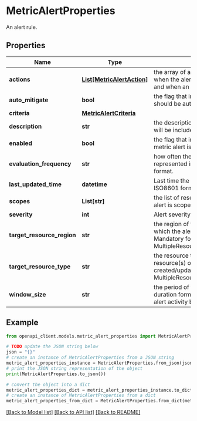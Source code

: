 # MetricAlertProperties

An alert rule.

## Properties

Name | Type | Description | Notes
------------ | ------------- | ------------- | -------------
**actions** | [**List[MetricAlertAction]**](MetricAlertAction.md) | the array of actions that are performed when the alert rule becomes active, and when an alert condition is resolved. | [optional] 
**auto_mitigate** | **bool** | the flag that indicates whether the alert should be auto resolved or not. | [optional] 
**criteria** | [**MetricAlertCriteria**](MetricAlertCriteria.md) |  | 
**description** | **str** | the description of the metric alert that will be included in the alert email. | 
**enabled** | **bool** | the flag that indicates whether the metric alert is enabled. | 
**evaluation_frequency** | **str** | how often the metric alert is evaluated represented in ISO 8601 duration format. | 
**last_updated_time** | **datetime** | Last time the rule was updated in ISO8601 format. | [optional] [readonly] 
**scopes** | **List[str]** | the list of resource id&#39;s that this metric alert is scoped to. | [optional] 
**severity** | **int** | Alert severity {0, 1, 2, 3, 4} | 
**target_resource_region** | **str** | the region of the target resource(s) on which the alert is created/updated. Mandatory for MultipleResourceMultipleMetricCriteria. | [optional] 
**target_resource_type** | **str** | the resource type of the target resource(s) on which the alert is created/updated. Mandatory for MultipleResourceMultipleMetricCriteria. | [optional] 
**window_size** | **str** | the period of time (in ISO 8601 duration format) that is used to monitor alert activity based on the threshold. | 

## Example

```python
from openapi_client.models.metric_alert_properties import MetricAlertProperties

# TODO update the JSON string below
json = "{}"
# create an instance of MetricAlertProperties from a JSON string
metric_alert_properties_instance = MetricAlertProperties.from_json(json)
# print the JSON string representation of the object
print(MetricAlertProperties.to_json())

# convert the object into a dict
metric_alert_properties_dict = metric_alert_properties_instance.to_dict()
# create an instance of MetricAlertProperties from a dict
metric_alert_properties_from_dict = MetricAlertProperties.from_dict(metric_alert_properties_dict)
```
[[Back to Model list]](../README.md#documentation-for-models) [[Back to API list]](../README.md#documentation-for-api-endpoints) [[Back to README]](../README.md)


